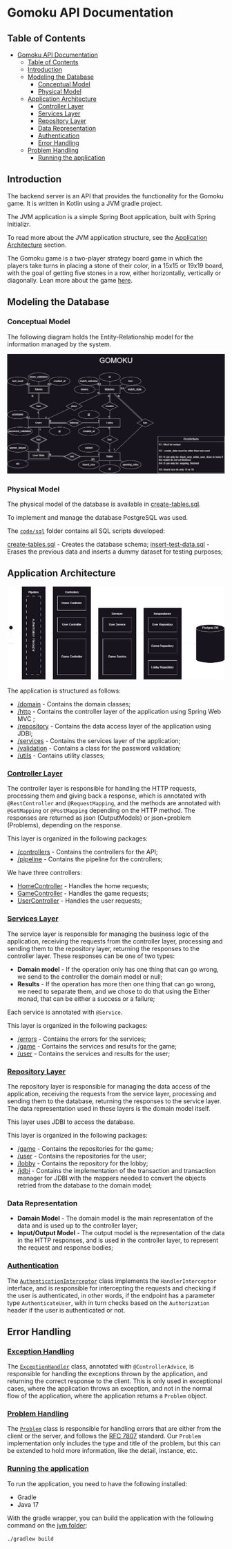 # Gomoku API Documentation

## Table of Contents

- [Gomoku API Documentation](#gomoku-api-documentation)
    - [Table of Contents](#table-of-contents)
    - [Introduction](#introduction)
    - [Modeling the Database](#modeling-the-database)
        - [Conceptual Model](#conceptual-model)
        - [Physical Model](#physical-model)
    - [Application Architecture](#application-architecture)
        - [Controller Layer](#controller-layer)
        - [Services Layer](#services-layer)
        - [Repository Layer](#repository-layer)
        - [Data Representation](#data-representation)
        - [Authentication](#authentication)
        - [Error Handling](#error-handling)
    - [Problem Handling](#problem-handling)
        - [Running the application](#running-the-application)

## Introduction

The backend server is an API that provides the functionality for the Gomoku game.
It is written in Kotlin using a JVM gradle project.

The JVM application is a simple Spring Boot application, built with Spring Initializr.

To read more about the JVM application structure, see the [Application Architecture](#application-architecture)
section.

The Gomoku game is a two-player strategy board game in which the players take turns in placing a stone of their color,
in a 15x15 or 19x19 board, with the goal of getting five stones in a row, either horizontally, vertically or diagonally.
Lean more about the game [here](https://en.wikipedia.org/wiki/Gomoku).

## Modeling the Database

### Conceptual Model

The following diagram holds the Entity-Relationship model for the information managed by the system.

![ER Diagram](../../docs/diagrams/EA_Model-diagram.jpg)

### Physical Model

The physical model of the database is available in [create-tables.sql](src/sql/create-tables.sql).

To implement and manage the database PostgreSQL was used.

The [`code/sql`](src/sql) folder contains all SQL scripts developed:

[create-tables.sql](src/sql/create-tables.sql) - Creates the database schema;
[insert-test-data.sql](src/sql/insert-test-data.sql) - Erases the previous data and inserts a dummy dataset for testing
purposes;

## Application Architecture

![Application architecture](../../docs/diagrams/Backend-diagram-Page-5.drawio.png)

The application is structured as follows:

- [/domain](src/main/kotlin/gomoku/server/domain) - Contains the domain classes;
- [/http](src/main/kotlin/gomoku/server/http) - Contains the controller layer of the application using Spring Web MVC ;
- [/repository](src/main/kotlin/gomoku/server/repository) - Contains the data access layer of the application using
  JDBI;
- [/services](src/main/kotlin/gomoku/server/services) - Contains the services layer of the application;
- [/validation](src/main/kotlin/gomoku/server/validation) - Contains a class for the password validation;
- [/utils](src/main/kotlin/gomoku/utils) - Contains utility classes;

### [Controller Layer](src/main/kotlin/gomoku/server/http)

The controller layer is responsible for handling the HTTP requests, processing them and giving back a response, which is
annotated with `@RestController` and `@RequestMapping`, and the methods are annotated with `@GetMapping`
or `@PostMapping`
depending on the HTTP method. The responses are returned as json (OutputModels) or json+problem (Problems), depending on
the response.

This layer is organized in the following packages:

- [/controllers](src/main/kotlin/gomoku/server/http/controllers) - Contains the controllers for the API;
- [/pipeline](src/main/kotlin/gomoku/server/http/pipeline) - Contains the pipeline for the controllers;

We have three controllers:

- [HomeController](src/main/kotlin/gomoku/server/http/controllers/HomeController.kt) - Handles the home requests;
- [GameController](src/main/kotlin/gomoku/server/http/controllers/game/GameController.kt) - Handles the game requests;
- [UserController](src/main/kotlin/gomoku/server/http/controllers/user/UserController.kt) - Handles the user requests;

### [Services Layer](src/main/kotlin/gomoku/server/services)

The service layer is responsible for managing the business logic of the application, receiving the requests from the
controller layer, processing and sending them to the repository layer, returning the responses to the
controller layer. These responses can be one of two types:

- **Domain model** - If the operation only has one thing that can go wrong, we send to the controller the domain model
  or null;
- **Results** - If the operation has more then one thing that can go wrong, we need to separate them, and we chose to do
  that using the Either monad, that can be either a success or a failure;

Each service is annotated with `@Service`.

This layer is organized in the following packages:

- [/errors](src/main/kotlin/gomoku/server/services/errors) - Contains the errors for the services;
- [/game](src/main/kotlin/gomoku/server/services/game) - Contains the services and results for the game;
- [/user](src/main/kotlin/gomoku/server/services/user) - Contains the services and results for the user;

### [Repository Layer](src/main/kotlin/gomoku/server/repository)

The repository layer is responsible for managing the data access of the application, receiving the requests from the
service layer, processing and sending them to the database, returning the responses to the service layer.
The data representation used in these layers is the domain model itself.

This layer uses JDBI to access the database.

This layer is organized in the following packages:

- [/game](src/main/kotlin/gomoku/server/repository/game) - Contains the repositories for the game;
- [/user](src/main/kotlin/gomoku/server/repository/user) - Contains the repositories for the user;
- [/lobby](src/main/kotlin/gomoku/server/repository/lobby) - Contains the repository for the lobby;
- [/jdbi](src/main/kotlin/gomoku/server/repository/jdbi) - Contains the implementation of the transaction
  and transaction manager for JDBI with the mappers needed to convert the objects retried from the database to the
  domain model;

### Data Representation

- **Domain Model** - The domain model is the main representation of the data and is used up to the controller layer;
- **Input/Output Model** - The output model is the representation of the data in the HTTP responses, and is used in the
  controller layer, to represent the request and response bodies;

### [Authentication](src/main/kotlin/gomoku/server/http/pipeline)

The [`AuthenticationInterceptor`](src/main/kotlin/gomoku/server/http/pipeline/AuthenticationInterceptor.kt)
class implements the `HandlerInterceptor` interface, and is responsible for intercepting the requests and checking if
the user is authenticated, in other words, if the endpoint has a parameter type `AuthenticateUser`, with in turn checks
based on the `Authorization` header if the user is authenticated or not.

## Error Handling

### [Exception Handling](src/main/kotlin/gomoku/server/http/ExceptionHandler.kt)

The [`ExceptionHandler`](src/main/kotlin/gomoku/server/http/ExceptionHandler.kt) class, annotated
with `@ControllerAdvice`,
is responsible for handling the exceptions thrown by the application, and returning the correct response to the client.
This is only used in exceptional cases, where the application throws an exception, and not in the normal flow of the
application, where the application returns a `Problem` object.

### [Problem Handling](src/main/kotlin/gomoku/server/http/controllers/media/Problem.kt)

The [`Problem`](src/main/kotlin/gomoku/server/http/controllers/media/Problem.kt) class is responsible for handling
errors
that are either from the client or the server, and follows the [RFC 7807](https://tools.ietf.org/html/rfc7807) standard.
Our `Problem` implementation only includes the type and title of the problem, but this can be extended to hold more
information, like the detail, instance, etc.

### [Running the application]()

To run the application, you need to have the following installed:

- Gradle
- Java 17

With the gradle wrapper, you can build the application with the following command on the [jvm folder]():

```shell
./gradlew build
```